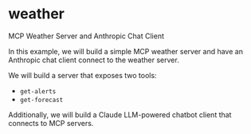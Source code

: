 # weather

MCP Weather Server and Anthropic Chat Client

In this example, we will build a simple MCP weather server and have an Anthropic chat client connect to the weather server.

We will build a server that exposes two tools:
- `get-alerts`
- `get-forecast`

Additionally, we will build a Claude LLM-powered chatbot client that connects to MCP servers.

